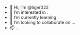 - 👋 Hi, I’m @tiger322 
- 👀 I’m interested in .
- 🌱 I’m currently learning 
- 💞️ I’m looking to collaborate on ...
- 📫 ..
<!---
tiger322/tiger322 is a ✨ special ✨ repository because its `README.md` (this file) appears on your GitHub profile.
You can click the Preview link to take a look at your changes.
--->
